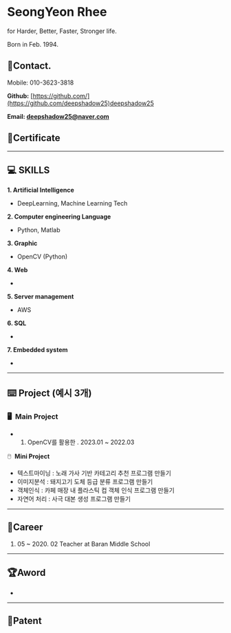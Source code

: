 # SeongYeon Rhee

for Harder, Better, Faster, Stronger life.

Born in Feb. 1994.

## 📱Contact.

Mobile: 010-3623-3818

**Github:** [https://github.com/](https://github.com/deepshadow25)deepshadow25

**Email: deepshadow25@naver.com**

## 📜C**ertificate**

---

## 💻 SKILLS

**1. Artificial Intelligence**

- DeepLearning, Machine Learning Tech

**2. Computer engineering Language** 

- Python, Matlab

**3. Graphic**

- OpenCV (Python)

**4. Web**

- 

**5. Server management**

- AWS

**6. SQL**

- 

**7. Embedded system**

- 

---

## ⌨️ **Project (예시 3개)**

### 🖥️  **Main Project**

- 1. OpenCV를 활용한 . 2023.01 ~ 2022.03

🖱️  **Mini Project**

- 텍스트마이닝 : 노래 가사 기반 카테고리 추천 프로그램 만들기
- 이미지분석 : 돼지고기 도체 등급 분류 프로그램 만들기
- 객체인식 : 카페 매장 내 플라스틱 컵 객체 인식 프로그램 만들기
- 자연어 처리 : 사극 대본 생성 프로그램 만들기

---

## 🏢Career

1. 05 ~ 2020. 02 Teacher at Baran Middle School

---

## 🏆Aword

- 

---

## 🔖Patent

<!--
**deepshadow25/deepshadow25** is a ✨ _special_ ✨ repository because its `README.md` (this file) appears on your GitHub profile.

Here are some ideas to get you started:

- 🔭 I’m currently working on ...
- 🌱 I’m currently learning ...
- 👯 I’m looking to collaborate on ...
- 🤔 I’m looking for help with ...
- 💬 Ask me about ...
- 📫 How to reach me: ...
- 😄 Pronouns: ...
- ⚡ Fun fact: ...
-->
